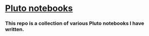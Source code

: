 # [Pluto notebooks](https://github.com/fonsp/Pluto.jl)

### This repo is a collection of various Pluto notebooks I have written.
